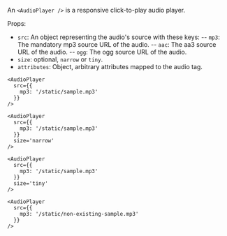 An `<AudioPlayer />` is a responsive click-to-play audio player.

Props:
- `src`: An object representing the audio's source with these keys:
-- `mp3`: The mandatory mp3 source URL of the audio.
-- `aac`: The aa3 source URL of the audio.
-- `ogg`: The ogg source URL of the audio.
- `size`: optional, `narrow` or `tiny`.
- `attributes`: Object, arbitrary attributes mapped to the audio tag.


```react
<AudioPlayer
  src={{
    mp3: '/static/sample.mp3'
  }}
/>
```

```react
<AudioPlayer
  src={{
    mp3: '/static/sample.mp3'
  }}
  size='narrow'
/>
```


```react
<AudioPlayer
  src={{
    mp3: '/static/sample.mp3'
  }}
  size='tiny'
/>
```

```react
<AudioPlayer
  src={{
    mp3: '/static/non-existing-sample.mp3'
  }}
/>
```
